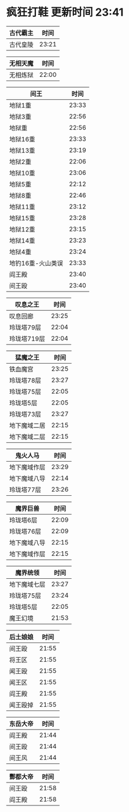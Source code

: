 # 疯狂打鞋 更新时间 23:41

| 古代霸主   | 时间    |
|--------|-------|
| 古代皇陵 | 23:21 |

| 无相天魔   | 时间    |
|--------|-------|
| 无相炼狱 | 22:00 |

| 间王   | 时间    |
|--------|-------|
| 地狱1重 | 23:33 |
| 地狱3重 | 22:56 |
| 地狱重 | 22:56 |
| 地狱16重 | 23:33 |
| 地狱13重 | 23:19 |
| 地狱2重 | 22:06 |
| 地狱10重 | 23:06 |
| 地狱5重 | 22:12 |
| 地狱8重 | 22:46 |
| 地狱11重 | 23:12 |
| 地狱15重 | 23:28 |
| 地狱12重 | 23:15 |
| 地狱14重 | 23:23 |
| 地狱4重 | 23:24 |
| 地钓16重-火山类误 | 23:33 |
| 阎王殿 | 23:40 |
| 间王殴 | 23:40 |

| 叹息之王   | 时间    |
|--------|-------|
| 叹息回廊 | 23:25 |
| 玲珑塔79层 | 22:04 |
| 玲珑塔719层 | 22:04 |

| 猛魔之王   | 时间    |
|--------|-------|
| 铁血魔宫 | 23:25 |
| 玲珑塔78层 | 23:27 |
| 玲珑塔75层 | 22:05 |
| 玲珑塔5层 | 22:05 |
| 玲珑塔73层 | 23:27 |
| 地下魔域二居 | 22:15 |
| 地下魔域二层 | 22:15 |

| 鬼火人马   | 时间    |
|--------|-------|
| 地下魔域作层 | 23:29 |
| 地下魔域八导 | 22:14 |
| 玲珑塔77层 | 23:26 |

| 魔界巨兽   | 时间    |
|--------|-------|
| 玲珑塔6层 | 22:09 |
| 玲珑塔76层 | 22:09 |
| 地下魔域八导 | 22:15 |
| 地下魔域作层 | 22:15 |

| 魔界统领   | 时间    |
|--------|-------|
| 地下魔域七层 | 23:27 |
| 玲珑塔75层 | 23:24 |
| 玲珑塔5层 | 22:05 |
| 魔王幻境 | 21:53 |

| 后土娘娘   | 时间    |
|--------|-------|
| 间王殴 | 21:55 |
| 将王区 | 21:55 |
| 闻王殴 | 21:55 |
| 闻王区 | 21:55 |
| 阎王殿 | 21:55 |
| 闻王殴掉 | 21:55 |

| 东岳大帝   | 时间    |
|--------|-------|
| 阎王殿 | 21:44 |
| 间王殴 | 21:44 |
| 间王风 | 21:44 |

| 酆都大帝   | 时间    |
|--------|-------|
| 间王殴 | 21:58 |
| 阎王殿 | 21:58 |